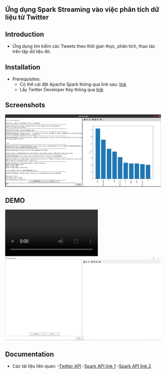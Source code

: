 
## Ứng dụng Spark Streaming vào việc phân tích dữ liệu từ Twitter

## Introduction
- Ứng dụng tìm kiếm các Tweets theo thời gian thực, phân tích, thao tác trên tập dữ liệu đó.
## Installation

 - Prerequisites:
    - Có thể cài đặt Apache Spark thông qua link sau: [link](https://www.tutorialspoint.com/apache_spark/apache_spark_installation.htm) 
    - Lấy Twitter Developer Key thông qua [link](https://developer.twitter.com/en)




## Screenshots

![App Screenshot](./ScreenshotApp.png)
## DEMO
![Video demo](./demo.mp4)
[![Video demo](./demovideopng.png)](./demo.mp4 "Video demo")

## Documentation
- Các tài liệu liên quan:
   -[Twitter API](https://developer.twitter.com/en/docs/twitter-api)
   -[Spark API link 1](https://spark.apache.org/docs/latest/streaming-programming-guide.html)
   -[Spark API link 2](https://spark.apache.org/docs/latest/structured-streaming-programming-guide.html)

   

